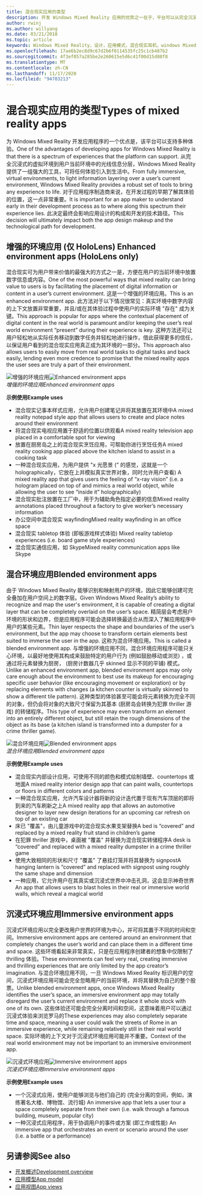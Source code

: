 ```yaml
---
title: 混合现实应用的类型
description: 开发 Windows Mixed Reality 应用的优势之一在于，平台可以从完全沉浸的虚拟环境中支持的一系列经验，通过用户的当前 environmentl 进行分层分层。
author: rwinj
ms.author: willyang
ms.date: 03/21/2018
ms.topic: article
keywords: Windows Mixed Reality，设计，应用模式，混合现实耳机，windows Mixed Reality 耳机，虚拟现实耳机，HoloLens
ms.openlocfilehash: 17ae6b2ec8d9c67d2b6f0114535fc25c1cb487b2
ms.sourcegitcommit: 4f3ef057a285be2e260615e5d6c41f00d15d08f8
ms.translationtype: MT
ms.contentlocale: zh-CN
ms.lasthandoff: 11/17/2020
ms.locfileid: "94703213"
---
```

# <a name="types-of-mixed-reality-apps"></a><span data-ttu-id="160b7-104">混合现实应用的类型</span><span class="sxs-lookup"><span data-stu-id="160b7-104">Types of mixed reality apps</span></span>

<span data-ttu-id="160b7-105">为 Windows Mixed Reality 开发应用程序的一个优点是，该平台可以支持多种体验。</span><span class="sxs-lookup"><span data-stu-id="160b7-105">One of the advantages of developing apps for Windows Mixed Reality is that there is a spectrum of experiences that the platform can support.</span></span> <span data-ttu-id="160b7-106">从完全沉浸式的虚拟环境到用户当前环境中的光线信息分层，Windows Mixed Reality 提供了一组强大的工具，可将任何体验引入到生活中。</span><span class="sxs-lookup"><span data-stu-id="160b7-106">From fully immersive, virtual environments, to light information layering over a user’s current environment, Windows Mixed Reality provides a robust set of tools to bring any experience to life.</span></span> <span data-ttu-id="160b7-107">对于应用程序制造商来说，在开发过程的早期了解其体验的位置，这一点非常重要。</span><span class="sxs-lookup"><span data-stu-id="160b7-107">It is important for an app maker to understand early in their development process as to where along this spectrum their experience lies.</span></span> <span data-ttu-id="160b7-108">此决定最终会影响应用设计的构成和开发的技术路径。</span><span class="sxs-lookup"><span data-stu-id="160b7-108">This decision will ultimately impact both the app design makeup and the technological path for development.</span></span>

## <a name="enhanced-environment-apps-hololens-only"></a><span data-ttu-id="160b7-109">增强的环境应用 (仅 HoloLens) </span><span class="sxs-lookup"><span data-stu-id="160b7-109">Enhanced environment apps (HoloLens only)</span></span>

<span data-ttu-id="160b7-110">混合现实可为用户带来价值的最强大的方式之一是，方便在用户的当前环境中放置数字信息或内容。</span><span class="sxs-lookup"><span data-stu-id="160b7-110">One of the most powerful ways that mixed reality can bring value to users is by facilitating the placement of digital information or content in a user’s current environment.</span></span> <span data-ttu-id="160b7-111">这是一个增强的环境应用。</span><span class="sxs-lookup"><span data-stu-id="160b7-111">This is an enhanced environment app.</span></span> <span data-ttu-id="160b7-112">此方法对于以下情况很常见：真实环境中数字内容的上下文放置非常重要，并且/或在其体验过程中使用户的实际环境 "存在" 成为关键。</span><span class="sxs-lookup"><span data-stu-id="160b7-112">This approach is popular for apps where the contextual placement of digital content in the real world is paramount and/or keeping the user’s real world environment “present” during their experience is key.</span></span> <span data-ttu-id="160b7-113">这种方法还可让用户轻松地从实际任务移动到数字任务并轻松地进行操作，借此获得更多的信任，以保证用户看到的混合现实应用真正成为其环境的一部分。</span><span class="sxs-lookup"><span data-stu-id="160b7-113">This approach also allows users to easily move from real world tasks to digital tasks and back easily, lending even more credence to promise that the mixed reality apps the user sees are truly a part of their environment.</span></span>

<span data-ttu-id="160b7-114">![增强的环境应用](images/enhancedenvironmentapps-640px.jpg)</span><span class="sxs-lookup"><span data-stu-id="160b7-114">![Enhanced environment apps](images/enhancedenvironmentapps-640px.jpg)</span></span><br>
<span data-ttu-id="160b7-115">*增强的环境应用*</span><span class="sxs-lookup"><span data-stu-id="160b7-115">*Enhanced environment apps*</span></span>

<span data-ttu-id="160b7-116">**示例使用**</span><span class="sxs-lookup"><span data-stu-id="160b7-116">**Example uses**</span></span>
* <span data-ttu-id="160b7-117">混合现实记事本样式应用，允许用户创建笔记并将其放置在其环境中</span><span class="sxs-lookup"><span data-stu-id="160b7-117">A mixed reality notepad style app that allows users to create and place notes around their environment</span></span>
* <span data-ttu-id="160b7-118">将混合现实电视应用置于舒适的位置以供观看</span><span class="sxs-lookup"><span data-stu-id="160b7-118">A mixed reality television app placed in a comfortable spot for viewing</span></span>
* <span data-ttu-id="160b7-119">放置在厨房岛之上的混合现实烹饪应用，可帮助你进行烹饪任务</span><span class="sxs-lookup"><span data-stu-id="160b7-119">A mixed reality cooking app placed above the kitchen island to assist in a cooking task</span></span>
* <span data-ttu-id="160b7-120">一种混合现实应用，为用户提供 "x 光愿景 (" 的感觉，这就是一个 holographically，它放在上并模拟真实世界对象，同时允许用户查看) </span><span class="sxs-lookup"><span data-stu-id="160b7-120">A mixed reality app that gives users the feeling of “x-ray vision” (i.e. a hologram placed on top of and mimics a real world object, while allowing the user to see “inside it” holographically)</span></span>
* <span data-ttu-id="160b7-121">混合现实批注放置在工厂中，用于为辅助角色指定必要的信息</span><span class="sxs-lookup"><span data-stu-id="160b7-121">Mixed reality annotations placed throughout a factory to give worker’s necessary information</span></span>
* <span data-ttu-id="160b7-122">办公空间中混合现实 wayfinding</span><span class="sxs-lookup"><span data-stu-id="160b7-122">Mixed reality wayfinding in an office space</span></span>
* <span data-ttu-id="160b7-123">混合现实 tabletop 体验 (即板游戏样式体验) </span><span class="sxs-lookup"><span data-stu-id="160b7-123">Mixed reality tabletop experiences (i.e. board game style experiences)</span></span>
* <span data-ttu-id="160b7-124">混合现实通信应用，如 Skype</span><span class="sxs-lookup"><span data-stu-id="160b7-124">Mixed reality communication apps like Skype</span></span>

## <a name="blended-environment-apps"></a><span data-ttu-id="160b7-125">混合环境应用</span><span class="sxs-lookup"><span data-stu-id="160b7-125">Blended environment apps</span></span>

<span data-ttu-id="160b7-126">由于 Windows Mixed Reality 能够识别和映射用户的环境，因此它能够创建可完全叠加在用户空间上的数字层。</span><span class="sxs-lookup"><span data-stu-id="160b7-126">Given Windows Mixed Reality’s ability to recognize and map the user's environment, it is capable of creating a digital layer that can be completely overlaid on the user’s space.</span></span> <span data-ttu-id="160b7-127">精简层会考虑用户环境的形状和边界，但是应用程序可能会选择转换最适合从而深入了解应用程序中用户的某些元素。</span><span class="sxs-lookup"><span data-stu-id="160b7-127">Thin layer respects the shape and boundaries of the user’s environment, but the app may choose to transform certain elements best suited to immerse the user in the app.</span></span> <span data-ttu-id="160b7-128">这称为混合环境应用。</span><span class="sxs-lookup"><span data-stu-id="160b7-128">This is called a blended environment app.</span></span> <span data-ttu-id="160b7-129">与增强的环境应用不同，混合环境应用程序可能只关心环境，以最好地使用其构成来鼓励特定的用户行为 (例如鼓励移动或浏览) ，或通过将元素替换为厨房， (厨房计数器几乎 skinned 显示不同的平铺) 模式。</span><span class="sxs-lookup"><span data-stu-id="160b7-129">Unlike an enhanced environment app, blended environment apps may only care enough about the environment to best use its makeup for encouraging specific user behavior (like encouraging movement or exploration) or by replacing elements with changes (a kitchen counter is virtually skinned to show a different tile pattern).</span></span> <span data-ttu-id="160b7-130">这种类型的体验甚至可能会将元素转换为完全不同的对象，但仍会将对象的大致尺寸保留为其基本 (厨房岛会转换为犯罪 thriller 游戏) 的转储程序。</span><span class="sxs-lookup"><span data-stu-id="160b7-130">This type of experience may even transform an element into an entirely different object, but still retain the rough dimensions of the object as its base (a kitchen island is transformed into a dumpster for a crime thriller game).</span></span>

<span data-ttu-id="160b7-131">![混合环境应用](images/blendedenvironmentapps-640px.jpg)</span><span class="sxs-lookup"><span data-stu-id="160b7-131">![Blended environment apps](images/blendedenvironmentapps-640px.jpg)</span></span><br>
<span data-ttu-id="160b7-132">*混合环境应用*</span><span class="sxs-lookup"><span data-stu-id="160b7-132">*Blended environment apps*</span></span>

<span data-ttu-id="160b7-133">**示例使用**</span><span class="sxs-lookup"><span data-stu-id="160b7-133">**Example uses**</span></span>
* <span data-ttu-id="160b7-134">混合现实内部设计应用，可使用不同的颜色和模式绘制墙壁、countertops 或地面</span><span class="sxs-lookup"><span data-stu-id="160b7-134">A mixed reality interior design app that can paint walls, countertops or floors in different colors and patterns</span></span>
* <span data-ttu-id="160b7-135">一种混合现实应用，允许汽车设计器将新的设计迭代置于现有汽车顶层的即将到来的汽车刷新之上</span><span class="sxs-lookup"><span data-stu-id="160b7-135">A mixed reality app that allows an automotive designer to layer new design iterations for an upcoming car refresh on top of an existing car</span></span>
* <span data-ttu-id="160b7-136">床已 "覆盖"，由儿童游戏中的混合现实水果支架替换</span><span class="sxs-lookup"><span data-stu-id="160b7-136">A bed is “covered” and replaced by a mixed reality fruit stand in children’s game</span></span>
* <span data-ttu-id="160b7-137">在犯罪 thriller 游戏中，桌面被 "覆盖" 并替换为混合现实转储程序</span><span class="sxs-lookup"><span data-stu-id="160b7-137">A desk is “covered” and replaced with a mixed reality dumpster in a crime thriller game</span></span>
* <span data-ttu-id="160b7-138">使用大致相同的形状和尺寸 "覆盖" 了悬挂灯笼并将其替换为 signpost</span><span class="sxs-lookup"><span data-stu-id="160b7-138">A hanging lantern is “covered” and replaced with signpost using roughly the same shape and dimension</span></span>
* <span data-ttu-id="160b7-139">一种应用，它允许用户在其真实或沉浸式世界中冲击孔洞，这会显示神奇世界</span><span class="sxs-lookup"><span data-stu-id="160b7-139">An app that allows users to blast holes in their real or immersive world walls, which reveal a magical world</span></span>

## <a name="immersive-environment-apps"></a><span data-ttu-id="160b7-140">沉浸式环境应用</span><span class="sxs-lookup"><span data-stu-id="160b7-140">Immersive environment apps</span></span>

<span data-ttu-id="160b7-141">沉浸式环境应用以完全更改用户世界的环境为中心，并可将其置于不同的时间和空间。</span><span class="sxs-lookup"><span data-stu-id="160b7-141">Immersive environment apps are centered around an environment that completely changes the user’s world and can place them in a different time and space.</span></span> <span data-ttu-id="160b7-142">这些环境看起来非常真实，只是在应用程序创建者的想象中仅限制了 thrilling 体验。</span><span class="sxs-lookup"><span data-stu-id="160b7-142">These environments can feel very real, creating immersive and thrilling experiences that are only limited by the app creator’s imagination.</span></span> <span data-ttu-id="160b7-143">与混合环境应用不同，一旦 Windows Mixed Reality 标识用户的空间，沉浸式环境应用可能会完全忽略用户的当前环境，并将其替换为自己的整个股票。</span><span class="sxs-lookup"><span data-stu-id="160b7-143">Unlike blended environment apps, once Windows Mixed Reality identifies the user’s space, an immersive environment app may totally disregard the user’s current environment and replace it whole stock with one of its own.</span></span> <span data-ttu-id="160b7-144">这些体验还可能会完全分离时间和空间，这意味着用户可以通过沉浸式体验来浏览罗马的</span><span class="sxs-lookup"><span data-stu-id="160b7-144">These experiences may also completely separate time and space, meaning a user could walk the streets of Rome in an immersive experience, while remaining relatively still in their real world space.</span></span> <span data-ttu-id="160b7-145">实际环境的上下文对于沉浸式环境应用可能并不重要。</span><span class="sxs-lookup"><span data-stu-id="160b7-145">Context of the real world environment may not be important to an immersive environment app.</span></span>

<span data-ttu-id="160b7-146">![沉浸式环境应用](images/windows-mixed-reality-640px.jpg)</span><span class="sxs-lookup"><span data-stu-id="160b7-146">![Immersive environment apps](images/windows-mixed-reality-640px.jpg)</span></span><br>
<span data-ttu-id="160b7-147">*沉浸式环境应用*</span><span class="sxs-lookup"><span data-stu-id="160b7-147">*Immersive environment apps*</span></span>

<span data-ttu-id="160b7-148">**示例使用**</span><span class="sxs-lookup"><span data-stu-id="160b7-148">**Example uses**</span></span>
* <span data-ttu-id="160b7-149">一个沉浸式应用，使用户能够浏览与他们自己的 (完全分离的空间，例如，演练著名大楼、博物馆、流行城) </span><span class="sxs-lookup"><span data-stu-id="160b7-149">An immersive app that lets a user tour a space completely separate from their own (i.e. walk through a famous building, museum, popular city)</span></span>
* <span data-ttu-id="160b7-150">一种沉浸式应用程序，用于协调用户的事件或方案 (即工作或性能) </span><span class="sxs-lookup"><span data-stu-id="160b7-150">An immersive app that orchestrates an event or scenario around the user (i.e. a battle or a performance)</span></span>

## <a name="see-also"></a><span data-ttu-id="160b7-151">另请参阅</span><span class="sxs-lookup"><span data-stu-id="160b7-151">See also</span></span>
* [<span data-ttu-id="160b7-152">开发概述</span><span class="sxs-lookup"><span data-stu-id="160b7-152">Development overview</span></span>](../develop/development.md)
* [<span data-ttu-id="160b7-153">应用模型</span><span class="sxs-lookup"><span data-stu-id="160b7-153">App model</span></span>](app-model.md)
* [<span data-ttu-id="160b7-154">应用视图</span><span class="sxs-lookup"><span data-stu-id="160b7-154">App views</span></span>](app-views.md)
